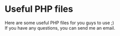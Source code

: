 Useful PHP files
================

Here are some useful PHP files for you guys to use ;)<br />
If you have any questions, you can send me an email.

